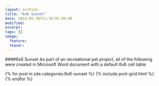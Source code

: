 ```yaml
---
layout: archive
title: "6x6 Sunset"
date: 2014-05-30T11:39:03-04:00
modified:
excerpt: 
tags: []
image:
  feature:
  teaser:
---
```

####6x6 Sunset
As part of an recreational pet project, all of the following were created in Microsoft Word document with a default 6x6 cell table.

<div class="tiles">
{% for post in site.categories.6x6-sunset %}
  {% include post-grid.html %}
{% endfor %}
</div><!-- /.tiles -->

